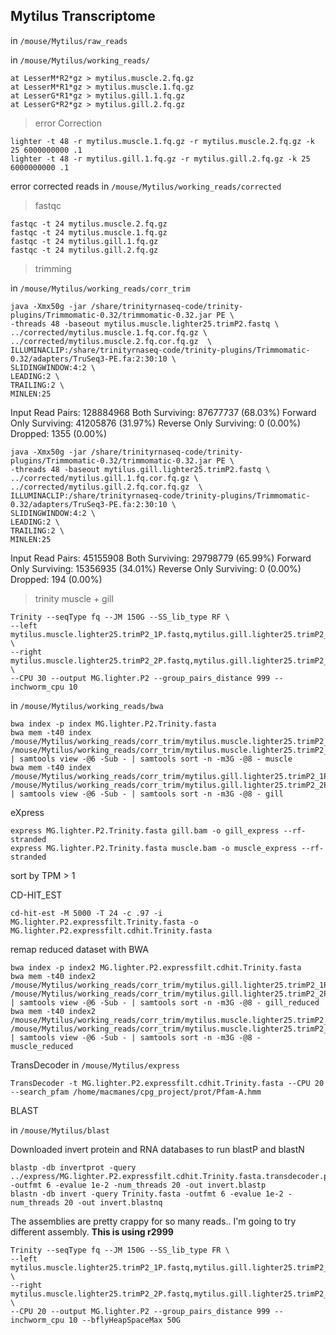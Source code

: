 Mytilus Transcriptome
--

in `/mouse/Mytilus/raw_reads`

in `/mouse/Mytilus/working_reads/`

	at LesserM*R2*gz > mytilus.muscle.2.fq.gz
	at LesserM*R1*gz > mytilus.muscle.1.fq.gz
	at LesserG*R1*gz > mytilus.gill.1.fq.gz
	at LesserG*R2*gz > mytilus.gill.2.fq.gz	
	
> error Correction

	lighter -t 48 -r mytilus.muscle.1.fq.gz -r mytilus.muscle.2.fq.gz -k 25 6000000000 .1
	lighter -t 48 -r mytilus.gill.1.fq.gz -r mytilus.gill.2.fq.gz -k 25 6000000000 .1	

error corrected reads in `/mouse/Mytilus/working_reads/corrected`

> fastqc
		
	fastqc -t 24 mytilus.muscle.2.fq.gz
	fastqc -t 24 mytilus.muscle.1.fq.gz
	fastqc -t 24 mytilus.gill.1.fq.gz
	fastqc -t 24 mytilus.gill.2.fq.gz
	
> trimming

in `/mouse/Mytilus/working_reads/corr_trim`

    java -Xmx50g -jar /share/trinityrnaseq-code/trinity-plugins/Trimmomatic-0.32/trimmomatic-0.32.jar PE \
    -threads 48 -baseout mytilus.muscle.lighter25.trimP2.fastq \
    ../corrected/mytilus.muscle.1.fq.cor.fq.gz \
    ../corrected/mytilus.muscle.2.fq.cor.fq.gz  \
    ILLUMINACLIP:/share/trinityrnaseq-code/trinity-plugins/Trimmomatic-0.32/adapters/TruSeq3-PE.fa:2:30:10 \
    SLIDINGWINDOW:4:2 \
	LEADING:2 \
	TRAILING:2 \
	MINLEN:25

Input Read Pairs: 128884968 Both Surviving: 87677737 (68.03%) Forward Only Surviving: 41205876 (31.97%) Reverse Only Surviving: 0 (0.00%) Dropped: 1355 (0.00%) 

    java -Xmx50g -jar /share/trinityrnaseq-code/trinity-plugins/Trimmomatic-0.32/trimmomatic-0.32.jar PE \
    -threads 48 -baseout mytilus.gill.lighter25.trimP2.fastq \
    ../corrected/mytilus.gill.1.fq.cor.fq.gz \
    ../corrected/mytilus.gill.2.fq.cor.fq.gz  \
    ILLUMINACLIP:/share/trinityrnaseq-code/trinity-plugins/Trimmomatic-0.32/adapters/TruSeq3-PE.fa:2:30:10 \
    SLIDINGWINDOW:4:2 \
	LEADING:2 \
	TRAILING:2 \
	MINLEN:25

Input Read Pairs: 45155908 Both Surviving: 29798779 (65.99%) Forward Only Surviving: 15356935 (34.01%) Reverse Only Surviving: 0 (0.00%) Dropped: 194 (0.00%)


> trinity muscle + gill

    Trinity --seqType fq --JM 150G --SS_lib_type RF \
    --left mytilus.muscle.lighter25.trimP2_1P.fastq,mytilus.gill.lighter25.trimP2_1P.fastq  \
    --right mytilus.muscle.lighter25.trimP2_2P.fastq,mytilus.gill.lighter25.trimP2_2P.fastq \
    --CPU 30 --output MG.lighter.P2 --group_pairs_distance 999 --inchworm_cpu 10

in `/mouse/Mytilus/working_reads/bwa`

	bwa index -p index MG.lighter.P2.Trinity.fasta
	bwa mem -t40 index  /mouse/Mytilus/working_reads/corr_trim/mytilus.muscle.lighter25.trimP2_1P.fastq /mouse/Mytilus/working_reads/corr_trim/mytilus.muscle.lighter25.trimP2_2P.fastq | samtools view -@6 -Sub - | samtools sort -n -m3G -@8 - muscle
	bwa mem -t40 index  /mouse/Mytilus/working_reads/corr_trim/mytilus.gill.lighter25.trimP2_1P.fastq /mouse/Mytilus/working_reads/corr_trim/mytilus.gill.lighter25.trimP2_2P.fastq | samtools view -@6 -Sub - | samtools sort -n -m3G -@8 - gill
	
eXpress

	express MG.lighter.P2.Trinity.fasta gill.bam -o gill_express --rf-stranded
	express MG.lighter.P2.Trinity.fasta muscle.bam -o muscle_express --rf-stranded
	
sort by TPM > 1


CD-HIT_EST

	cd-hit-est -M 5000 -T 24 -c .97 -i MG.lighter.P2.expressfilt.Trinity.fasta -o MG.lighter.P2.expressfilt.cdhit.Trinity.fasta
	
remap reduced dataset with BWA

	bwa index -p index2 MG.lighter.P2.expressfilt.cdhit.Trinity.fasta
	bwa mem -t40 index2  /mouse/Mytilus/working_reads/corr_trim/mytilus.gill.lighter25.trimP2_1P.fastq /mouse/Mytilus/working_reads/corr_trim/mytilus.gill.lighter25.trimP2_2P.fastq | samtools view -@6 -Sub - | samtools sort -n -m3G -@8 - gill_reduced
	bwa mem -t40 index2  /mouse/Mytilus/working_reads/corr_trim/mytilus.muscle.lighter25.trimP2_1P.fastq /mouse/Mytilus/working_reads/corr_trim/mytilus.muscle.lighter25.trimP2_2P.fastq | samtools view -@6 -Sub - | samtools sort -n -m3G -@8 - muscle_reduced	
	
TransDecoder in `/mouse/Mytilus/express`

	TransDecoder -t MG.lighter.P2.expressfilt.cdhit.Trinity.fasta --CPU 20 --search_pfam /home/macmanes/cpg_project/prot/Pfam-A.hmm
	

BLAST

in `/mouse/Mytilus/blast`

Downloaded invert protein and RNA databases to run blastP and blastN

	blastp -db invertprot -query ../express/MG.lighter.P2.expressfilt.cdhit.Trinity.fasta.transdecoder.pep -outfmt 6 -evalue 1e-2 -num_threads 20 -out invert.blastp
	blastn -db invert -query Trinity.fasta -outfmt 6 -evalue 1e-2 -num_threads 20 -out invert.blastnq

The assemblies are pretty crappy for so many reads.. I'm going to try different assembly. **This is using r2999**

    Trinity --seqType fq --JM 150G --SS_lib_type FR \
    --left mytilus.muscle.lighter25.trimP2_1P.fastq,mytilus.gill.lighter25.trimP2_1P.fastq  \
    --right mytilus.muscle.lighter25.trimP2_2P.fastq,mytilus.gill.lighter25.trimP2_2P.fastq \
    --CPU 20 --output MG.lighter.P2 --group_pairs_distance 999 --inchworm_cpu 10 --bflyHeapSpaceMax 50G

	